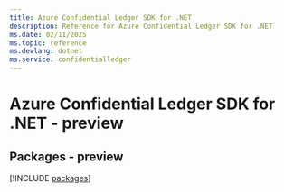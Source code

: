 ```yaml
---
title: Azure Confidential Ledger SDK for .NET
description: Reference for Azure Confidential Ledger SDK for .NET
ms.date: 02/11/2025
ms.topic: reference
ms.devlang: dotnet
ms.service: confidentialledger
---
```

# Azure Confidential Ledger SDK for .NET - preview
## Packages - preview
[!INCLUDE [packages](confidential-ledger-index.md)]